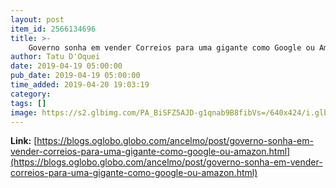 ```yaml
---
layout: post
item_id: 2566134696
title: >-
    Governo sonha em vender Correios para uma gigante como Google ou Amazon : Ancelmo
author: Tatu D'Oquei
date: 2019-04-19 05:00:00
pub_date: 2019-04-19 05:00:00
time_added: 2019-04-20 19:03:19
category: 
tags: []
image: https://s2.glbimg.com/PA_BiSFZ5AJD-g1qnab9B8fibVs=/640x424/i.glbimg.com/og/ig/infoglobo1/f/original/2018/05/09/correios.jpg
---
```


**Link:** [https://blogs.oglobo.globo.com/ancelmo/post/governo-sonha-em-vender-correios-para-uma-gigante-como-google-ou-amazon.html](https://blogs.oglobo.globo.com/ancelmo/post/governo-sonha-em-vender-correios-para-uma-gigante-como-google-ou-amazon.html)

